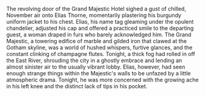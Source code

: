 The revolving door of the Grand Majestic Hotel sighed a gust of chilled, November air onto Elias Thorne, momentarily plastering his burgundy uniform jacket to his chest.  Elias, his name tag gleaming under the opulent chandelier, adjusted his cap and offered a practiced smile to the departing guest, a woman draped in furs who barely acknowledged him. The Grand Majestic, a towering edifice of marble and gilded iron that clawed at the Gotham skyline, was a world of hushed whispers, furtive glances, and the constant clinking of champagne flutes.  Tonight, a thick fog had rolled in off the East River, shrouding the city in a ghostly embrace and lending an almost sinister air to the usually vibrant lobby. Elias, however, had seen enough strange things within the Majestic's walls to be unfazed by a little atmospheric drama. Tonight, he was more concerned with the growing ache in his left knee and the distinct lack of tips in his pocket.
